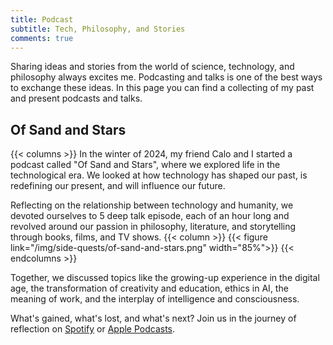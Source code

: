```yaml
---
title: Podcast
subtitle: Tech, Philosophy, and Stories
comments: true
---
```


Sharing ideas and stories from the world of science, technology, and philosophy always excites me. Podcasting and talks is one of the best ways to exchange these ideas. In this page you can find a collecting of my past and present podcasts and talks.

## Of Sand and Stars

{{< columns >}}
In the winter of 2024, my friend Calo and I started a podcast called "Of Sand and Stars", where we explored life in the technological era. We looked at how technology has shaped our past, is redefining our present, and will influence our future.

Reflecting on the relationship between technology and humanity, we devoted ourselves to 5 deep talk episode, each of an hour long and revolved around our passion in philosophy, literature, and storytelling through books, films, and TV shows.
{{< column >}}
{{< figure link="/img/side-quests/of-sand-and-stars.png" width="85%">}}
{{< endcolumns >}}

Together, we discussed topics like the growing-up experience in the digital age, the transformation of creativity and education, ethics in AI, the meaning of work, and the interplay of intelligence and consciousness.

What's gained, what's lost, and what's next? Join us in the journey of reflection on [Spotify](https://open.spotify.com/show/0ibO0UZOgBHXY2b87GbFmZ?si=531461607f8a4416) or [Apple Podcasts](https://podcasts.apple.com/ca/podcast/of-sand-and-stars/id1787330033).
